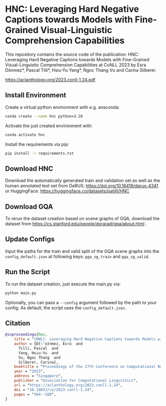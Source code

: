 # HNC: Leveraging Hard Negative Captions towards Models with Fine-Grained Visual-Linguistic Comprehension Capabilities

This repository contains the source code of the publication: HNC: Leveraging Hard Negative Captions towards Models with Fine-Grained Visual-Linguistic Comprehension Capabilities at CoNLL 2023 by Esra Dönmez*, Pascal Tilli*, Hsiu-Yu Yang*, Ngoc Thang Vu and Carina Silberer.

https://aclanthology.org/2023.conll-1.24.pdf

## Install Environment
Create a virtual python environment with e.g. anaconda:

```bash
conda create --name hnc python=3.10
```
Activate the just created environment with:
```bash
conda activate hnc
```
Install the requirements via pip:
```bash
pip install -r requirements.txt
```

## Download HNC
Download the automatically generated train and validation set as well as the human annotated test set from DaRUS: https://doi.org/10.18419/darus-4341
or HuggingFace: https://huggingface.co/datasets/patilli/HNC 

## Download GQA
To rerun the dataset creation based on scene graphs of GQA, download the dataset from https://cs.stanford.edu/people/dorarad/gqa/about.html .

## Update Configs
Input the paths for the train and valid split of the GQA scene graphs into the `config_default.json` at following keys: `gqa_sg_train` and `gqa_sg_valid`.

## Run the Script
To run the dataset creation, just execute the main.py via:
```bash
python main.py
```
Optionally, you can pass a `--config` argument followed by the path to your config.
As default, the script uses the `config_default.json`.

## Citation
```bibtex
@inproceedings{hnc,
    title = "{HNC}: Leveraging Hard Negative Captions towards Models with Fine-Grained Visual-Linguistic Comprehension Capabilities",
    author = {D{\"o}nmez, Esra  and
      Tilli, Pascal  and
      Yang, Hsiu-Yu  and
      Vu, Ngoc Thang  and
      Silberer, Carina},
    booktitle = "Proceedings of the 27th Conference on Computational Natural Language Learning (CoNLL)",
    year = "2023",
    address = "Singapore",
    publisher = "Association for Computational Linguistics",
    url = "https://aclanthology.org/2023.conll-1.24",
    doi = "10.18653/v1/2023.conll-1.24",
    pages = "364--388",
}
```
